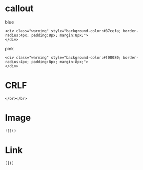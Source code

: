 # callout
blue
```
<div class="warning" style="background-color:#87cefa; border-radius:4px; padding:8px; margin:8px;">
</div>
```

pink
```
<div class="warning" style="background-color:#f08080; border-radius:4px; padding:8px; margin:8px;">
</div>
```


# CRLF
```
</br></br>
```

# Image
```
![]()
```

# Link
```
[]()
```